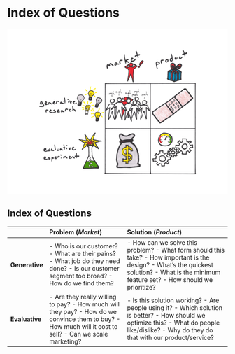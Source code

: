 # Index of Questions

![](../.gitbook/assets/illustration-lean-startup-2x2.png)

## Index of Questions

|  | **Problem \(**_**Market**_**\)** | **Solution \(**_**Product**_**\)** |
| :--- | :--- | :--- |
| **Generative** | - Who is our customer?  - What are their pains?  - What job do they need done?  - Is our customer segment too broad?  - How do we find them? | - How can we solve this problem?  - What form should this take?  - How important is the design?  - What’s the quickest solution?  - What is the minimum feature set?  - How should we prioritize? |
| **Evaluative** | - Are they really willing to pay?  - How much will they pay?  - How do we convince them to buy?  - How much will it cost to sell?  - Can we scale marketing? | - Is this solution working?  - Are people using it?  - Which solution is better?  - How should we optimize this?  - What do people like/dislike?  - Why do they do that with our product/service? |

